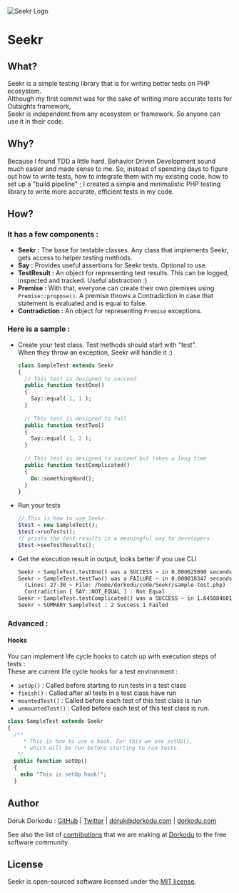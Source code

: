 ![Seekr Logo](/home/dorkodu/code/seekr/assets/seekr-logo.png)

# Seekr

## What?

Seekr is a simple testing library that is for writing better tests on PHP ecosystem. <br>Although my first commit was for the sake of writing more accurate tests for Outsights framework,<br>Seekr is independent from any ecosystem or framework. So anyone can use it in their code.

## Why?

Because I found TDD a little hard. Behavior Driven Development sound much easier and made sense to me. So, instead of spending days to figure out how to write tests, how to integrate them with my existing code, how to set up a "build pipeline" ; I created a simple and minimalistic PHP testing library to write more accurate, efficient tests in my code.

## How?

### **It has a few components :**

- **Seekr :** The base for testable classes. Any class that implements Seekr, gets access to helper testing methods.
- **Say :** Provides useful assertions for Seekr tests. Optional to use.
- **TestResult :** An object for representing test results. This can be logged, inspected and tracked. Useful abstraction :)
- **Premise :** With that, everyone can create their own premises using `Premise::propose()`. A premise throws a Contradiction in case that statement is evaluated and is equal to false.
- **Contradiction :** An object for representing `Premise` exceptions.

### Here is a sample :

- Create your test class. Test methods should start with "test". <br>When they throw an exception, Seekr will handle it :)

  ```php
  class SampleTest extends Seekr 
  {
    // This test is designed to succeed
    public function testOne()
    {
      Say::equal( 1, 1 );
    }
    
    // This test is designed to fail
    public function testTwo()
    {
      Say::equal( 1, 2 );
    }
    
    // This test is designed to succeed but takes a long time
    public function testComplicated()
    {
      Do::somethingHard();
    }
  }
  ```
  
- Run your tests

  ```php
  // This is how to use Seekr.
  $test = new SampleTest();
  $test->runTests();
  // prints the test results in a meaningful way to developers
  $test->seeTestResults();
  ```

- Get the execution result in output, looks better if you use CLI

  ```bash
  Seekr > SampleTest.testOne() was a SUCCESS ~ in 0.000025090 seconds
  Seekr > SampleTest.testTwo() was a FAILURE ~ in 0.000018347 seconds
    (Lines: 27-30 ~ File: /home/dorkodu/code/Seekr/sample-test.php)
    Contradiction [ SAY::NOT_EQUAL ] : Not Equal
  Seekr > SampleTest.testComplicated() was a SUCCESS ~ in 1.645084601 seconds
  Seekr > SUMMARY SampleTest : 2 Success 1 Failed
  ```

### Advanced :

#### Hooks

You can implement life cycle hooks to catch up with execution steps of tests :<br>These are current life cycle hooks for a test environment :

- `setUp()` :  Called before starting to run tests in a test class
- `finish()` : Called after all tests in a test class have run
- `mountedTest()` : Called before each test of this test class is run
- `unmountedTest()` : Called before each test of this test class is run.

```php
class SampleTest extends Seekr 
{
  /**
	 * This is how to use a hook. For this we use setUp(),
	 * which will be run before starting to run tests.
   */ 
  public function setUp()
  {
    echo "This is setUp hook!";
  }
```

## Author

Doruk Dorkodu : [GitHub](https://github.com/dorukdorkodu)  | [Twitter](https://twitter.com/dorukdorkodu) | [doruk@dorkodu.com](mailto:doruk@dorkodu.com) | [dorkodu.com](https://dorkodu.com)

See also the list of [contributions](https://libre.dorkodu.com) that we are making at [Dorkodu](dorkodu.com) to the free software community.

## License

Seekr is open-sourced software licensed under the [MIT license](LICENSE).

